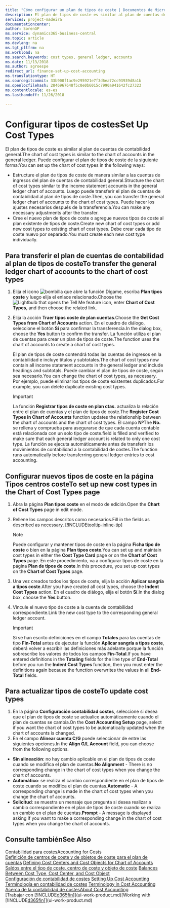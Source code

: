 ```yaml
---
title: "Cómo configurar un plan de tipos de coste | Documentos de Microsoft"
description: El plan de tipos de coste es similar al plan de cuentas de contabilidad general.
services: project-madeira
documentationcenter: 
author: SorenGP
ms.service: dynamics365-business-central
ms.topic: article
ms.devlang: na
ms.tgt_pltfrm: na
ms.workload: na
ms.search.keywords: cost types, general ledger, accounts
ms.date: 11/13/2018
ms.author: sgroespe
redirect_url: finance-set-up-cost-accounting
ms.translationtype: HT
ms.sourcegitcommit: 33b900f1ac9e295921e7f3d6ea72cc93939d8a1b
ms.openlocfilehash: 2846967648f5c0e0b6015c7990a941642fc27323
ms.contentlocale: es-es
ms.lasthandoff: 11/26/2018

---
```

# <a name="set-up-cost-types"></a><span data-ttu-id="3fa93-103">Configurar tipos de costes</span><span class="sxs-lookup"><span data-stu-id="3fa93-103">Set Up Cost Types</span></span>
<span data-ttu-id="3fa93-104">El plan de tipos de coste es similar al plan de cuentas de contabilidad general.</span><span class="sxs-lookup"><span data-stu-id="3fa93-104">The chart of cost types is similar to the chart of accounts in the general ledger.</span></span> <span data-ttu-id="3fa93-105">Puede configurar el plan de tipos de coste de la siguiente forma:</span><span class="sxs-lookup"><span data-stu-id="3fa93-105">You can set up the chart of cost types in the following ways:</span></span>  

-   <span data-ttu-id="3fa93-106">Estructure el plan de tipos de coste de manera similar a las cuentas de ingresos del plan de cuentas de contabilidad general.</span><span class="sxs-lookup"><span data-stu-id="3fa93-106">Structure the chart of cost types similar to the income statement accounts in the general ledger chart of accounts.</span></span> <span data-ttu-id="3fa93-107">Luego puede transferir el plan de cuentas de contabilidad al plan de tipos de coste.</span><span class="sxs-lookup"><span data-stu-id="3fa93-107">Then, you can transfer the general ledger chart of accounts to the chart of cost types.</span></span> <span data-ttu-id="3fa93-108">Puede hacer los ajustes necesarios después de la transferencia.</span><span class="sxs-lookup"><span data-stu-id="3fa93-108">You can make any necessary adjustments after the transfer.</span></span>  
-   <span data-ttu-id="3fa93-109">Cree el nuevo plan de tipos de coste o agregue nuevos tipos de coste al plan existente de tipos de coste.</span><span class="sxs-lookup"><span data-stu-id="3fa93-109">Create new chart of cost types or add new cost types to existing chart of cost types.</span></span> <span data-ttu-id="3fa93-110">Debe crear cada tipo de coste nuevo por separado.</span><span class="sxs-lookup"><span data-stu-id="3fa93-110">You must create each new cost type individually.</span></span>  

## <a name="to-transfer-the-general-ledger-chart-of-accounts-to-the-chart-of-cost-types"></a><span data-ttu-id="3fa93-111">Para transferir el plan de cuentas de contabilidad al plan de tipos de coste</span><span class="sxs-lookup"><span data-stu-id="3fa93-111">To transfer the general ledger chart of accounts to the chart of cost types</span></span>  
1.  <span data-ttu-id="3fa93-112">Elija el icono ![bombilla que abre la función Dígame](media/ui-search/search_small.png "Dígame que desea hacer"), escriba **Plan tipos coste** y luego elija el enlace relacionado.</span><span class="sxs-lookup"><span data-stu-id="3fa93-112">Choose the ![Lightbulb that opens the Tell Me feature](media/ui-search/search_small.png "Tell me what you want to do") icon, enter **Chart of Cost Types**, and then choose the related link.</span></span>  
2.  <span data-ttu-id="3fa93-113">Elija la acción **Traer tipos coste de plan cuentas**.</span><span class="sxs-lookup"><span data-stu-id="3fa93-113">Choose the **Get Cost Types from Chart of Accounts** action.</span></span> <span data-ttu-id="3fa93-114">En el cuadro de diálogo, seleccione el botón **Sí** para confirmar la transferencia.</span><span class="sxs-lookup"><span data-stu-id="3fa93-114">In the dialog box, choose the **Yes** button to confirm the transfer.</span></span> <span data-ttu-id="3fa93-115">La función utiliza el plan de cuentas para crear un plan de tipos de coste.</span><span class="sxs-lookup"><span data-stu-id="3fa93-115">The function uses the chart of accounts to create a chart of cost types.</span></span>  

    <span data-ttu-id="3fa93-116">El plan de tipos de coste contendrá todas las cuentas de ingresos en la contabilidad e incluye títulos y subtotales.</span><span class="sxs-lookup"><span data-stu-id="3fa93-116">The chart of cost types now contain all income statement accounts in the general ledger and include headings and subtotals.</span></span> <span data-ttu-id="3fa93-117">Puede cambiar el plan de tipos de coste, según sea necesario.</span><span class="sxs-lookup"><span data-stu-id="3fa93-117">You can change the chart of cost types, as necessary.</span></span> <span data-ttu-id="3fa93-118">Por ejemplo, puede eliminar los tipos de coste existentes duplicados.</span><span class="sxs-lookup"><span data-stu-id="3fa93-118">For example, you can delete duplicate existing cost types.</span></span>  

    > [!IMPORTANT]  
    >  <span data-ttu-id="3fa93-119">La función **Registrar tipos de coste en plan ctas.** actualiza la relación entre el plan de cuentas y el plan de tipos de coste.</span><span class="sxs-lookup"><span data-stu-id="3fa93-119">The **Register Cost Types in Chart of Accounts** function updates the relationship between the chart of accounts and the chart of cost types.</span></span> <span data-ttu-id="3fa93-120">El campo **Nº**</span><span class="sxs-lookup"><span data-stu-id="3fa93-120">The **No.**</span></span> <span data-ttu-id="3fa93-121">se rellena y comprueba para asegurarse de que cada cuenta contable está relacionada con un solo tipo de coste.</span><span class="sxs-lookup"><span data-stu-id="3fa93-121">field is filled and verified to make sure that each general ledger account is related to only one cost type.</span></span> <span data-ttu-id="3fa93-122">La función se ejecuta automáticamente antes de transferir los movimientos de contabilidad a la contabilidad de costes.</span><span class="sxs-lookup"><span data-stu-id="3fa93-122">The function runs automatically before transferring general ledger entries to cost accounting.</span></span>  

## <a name="to-set-up-new-cost-types-in-the-chart-of-cost-types-page"></a><span data-ttu-id="3fa93-123">Configurar nuevos tipos de coste en la página Tipos centros coste</span><span class="sxs-lookup"><span data-stu-id="3fa93-123">To set up new cost types in the Chart of Cost Types page</span></span>  
1.  <span data-ttu-id="3fa93-124">Abra la página **Plan tipos coste** en el modo de edición.</span><span class="sxs-lookup"><span data-stu-id="3fa93-124">Open the **Chart of Cost Types** page in edit mode.</span></span>  
2.  <span data-ttu-id="3fa93-125">Rellene los campos descritos como necesarios.</span><span class="sxs-lookup"><span data-stu-id="3fa93-125">Fill in the fields as described as necessary.</span></span> [!INCLUDE[tooltip-inline-tip](includes/tooltip-inline-tip_md.md)]

    > [!NOTE]  
    >  <span data-ttu-id="3fa93-126">Puede configurar y mantener tipos de coste en la página **Ficha tipo de coste** o bien en la página **Plan tipos coste**.</span><span class="sxs-lookup"><span data-stu-id="3fa93-126">You can set up and maintain cost types in either the **Cost Type Card** page or on the **Chart of Cost Types** page.</span></span> <span data-ttu-id="3fa93-127">En este procedimiento, va a configurar tipos de coste en la página **Plan de tipos de coste**.</span><span class="sxs-lookup"><span data-stu-id="3fa93-127">In this procedure, you set up cost types on the **Chart of Cost Types** page.</span></span>

3.  <span data-ttu-id="3fa93-128">Una vez creados todos los tipos de coste, elija la acción **Aplicar sangría a tipos coste**.</span><span class="sxs-lookup"><span data-stu-id="3fa93-128">After you have created all cost types, choose the **Indent Cost Types** action.</span></span> <span data-ttu-id="3fa93-129">En el cuadro de diálogo, elija el botón **Sí**.</span><span class="sxs-lookup"><span data-stu-id="3fa93-129">In the dialog box, choose the **Yes** button.</span></span>  
4.  <span data-ttu-id="3fa93-130">Vincule el nuevo tipo de coste a la cuenta de contabilidad correspondiente.</span><span class="sxs-lookup"><span data-stu-id="3fa93-130">Link the new cost type to the corresponding general ledger account.</span></span>  

    > [!IMPORTANT]  
    >  <span data-ttu-id="3fa93-131">Si se han escrito definiciones en el campo **Totales** para las cuentas de tipo **Fin-Total** antes de ejecutar la función **Aplicar sangría a tipos coste**, deberá volver a escribir las definiciones más adelante porque la función sobrescribe los valores de todos los campos **Fin-Total**.</span><span class="sxs-lookup"><span data-stu-id="3fa93-131">If you have entered definitions in the **Totaling** fields for the line type of **End-Total** before you run the **Indent Cost Types** function, then you must enter the definitions again because the function overwrites the values in all **End-Total** fields.</span></span>  

## <a name="to-update-cost-types"></a><span data-ttu-id="3fa93-132">Para actualizar tipos de coste</span><span class="sxs-lookup"><span data-stu-id="3fa93-132">To update cost types</span></span>  
1.  <span data-ttu-id="3fa93-133">En la página **Configuración contabilidad costes**, seleccione si desea que el plan de tipos de coste se actualice automáticamente cuando el plan de cuentas se cambia.</span><span class="sxs-lookup"><span data-stu-id="3fa93-133">On the **Cost Accounting Setup** page, select if you want the chart of cost types to be automatically updated when the chart of accounts is changed.</span></span>  
2.  <span data-ttu-id="3fa93-134">En el campo **Alinear cuenta C/G** puede seleccionar de entre las siguientes opciones.</span><span class="sxs-lookup"><span data-stu-id="3fa93-134">In the **Align G/L Account** field, you can choose from the following options.</span></span>  

- <span data-ttu-id="3fa93-135">**Sin alineación**: no hay cambio aplicable en el plan de tipos de coste cuando se modifica el plan de cuentas.</span><span class="sxs-lookup"><span data-stu-id="3fa93-135">**No Alignment** - There is no corresponding change in the chart of cost types when you change the chart of accounts.</span></span>  
- <span data-ttu-id="3fa93-136">**Automático**: se realiza el cambio correspondiente en el plan de tipos de coste cuando se modifica el plan de cuentas.</span><span class="sxs-lookup"><span data-stu-id="3fa93-136">**Automatic** - A corresponding change is made in the chart of cost types when you change the chart of accounts.</span></span>  
- <span data-ttu-id="3fa93-137">**Solicitud**: se muestra un mensaje que pregunta si desea realizar a cambio correspondiente en el plan de tipos de coste cuando se realiza un cambio en el plan de cuentas.</span><span class="sxs-lookup"><span data-stu-id="3fa93-137">**Prompt** - A message is displayed asking if you want to make a corresponding change in the chart of cost types when you change the chart of accounts.</span></span>  

## <a name="see-also"></a><span data-ttu-id="3fa93-138">Consulte también</span><span class="sxs-lookup"><span data-stu-id="3fa93-138">See Also</span></span>  
[<span data-ttu-id="3fa93-139">Contabilidad para costes</span><span class="sxs-lookup"><span data-stu-id="3fa93-139">Accounting for Costs</span></span>](finance-manage-cost-accounting.md)  
<span data-ttu-id="3fa93-140">[Definición de centros de coste y de objetos de coste para el plan de cuentas](finance-defining-cost-centers-and-cost-objects-for-chart-of-accounts.md) </span><span class="sxs-lookup"><span data-stu-id="3fa93-140">[Defining Cost Centers and Cost Objects for Chart of Accounts](finance-defining-cost-centers-and-cost-objects-for-chart-of-accounts.md) </span></span>  
<span data-ttu-id="3fa93-141">[Saldos entre el tipo de coste, centro de coste y objeto de coste](finance-balances-between-cost-type-cost-center-and-cost-object.md) </span><span class="sxs-lookup"><span data-stu-id="3fa93-141">[Balances Between Cost Type, Cost Center, and Cost Object](finance-balances-between-cost-type-cost-center-and-cost-object.md) </span></span>  
<span data-ttu-id="3fa93-142">[Configuración de contabilidad de costes](finance-set-up-cost-accounting.md) </span><span class="sxs-lookup"><span data-stu-id="3fa93-142">[Setting Up Cost Accounting](finance-set-up-cost-accounting.md) </span></span>  
<span data-ttu-id="3fa93-143">[Terminología en contabilidad de costes](finance-terminology-in-cost-accounting.md) </span><span class="sxs-lookup"><span data-stu-id="3fa93-143">[Terminology in Cost Accounting](finance-terminology-in-cost-accounting.md) </span></span>  
[<span data-ttu-id="3fa93-144">Acerca de la contabilidad de costes</span><span class="sxs-lookup"><span data-stu-id="3fa93-144">About Cost Accounting</span></span>](finance-about-cost-accounting.md)  
<span data-ttu-id="3fa93-145">[Trabajar con [!INCLUDE[d365fin](includes/d365fin_md.md)]](ui-work-product.md)</span><span class="sxs-lookup"><span data-stu-id="3fa93-145">[Working with [!INCLUDE[d365fin](includes/d365fin_md.md)]](ui-work-product.md)</span></span>


